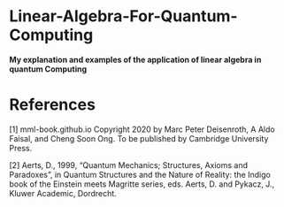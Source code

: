 # Linear-Algebra-For-Quantum-Computing
**My explanation and examples of the application of linear algebra in quantum Computing**

# References
[1] mml-book.github.io Copyright 2020 by Marc Peter Deisenroth, A Aldo Faisal, and Cheng Soon Ong. To be published by Cambridge University Press.

[2] Aerts, D., 1999, “Quantum Mechanics; Structures, Axioms and Paradoxes”, in Quantum Structures and the Nature of Reality: the Indigo book of the Einstein meets Magritte series, eds. Aerts, D. and Pykacz, J., Kluwer Academic, Dordrecht.
